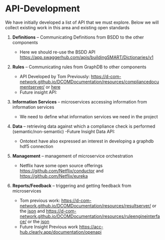 # API-Development
We have initially developed a list of API that we must explore. Below we will collect existing work in this area and existing open standards

1. **Definitions** – Communicating Definitions from BSDD to the other components
    - Here we should re-use the BSDD API https://app.swaggerhub.com/apis/buildingSMART/Dictionaries/v1

3. **Rules** – Communicating rules from GraphDB to other components
    - API Developed by Tom Previously: https://d-com-network.github.io/DCOMDocumentation/resources/compliancedocumentserver/ or [here](compliancedocumentserver.json)
    - Future insight API:

4. **Information Services** – microservices accessing information from information services
    - We need to define what information services we need in the project


5. **Data** – retrieving data against which a compliance check is performed (semantic/non-semantic)
    -Future Insight Data API:
    - Ontotext have also expressed an interest in developing a graphdb hdf5 connection

7. **Management** – management of microservice orchestration
    - Netflix have some open source offerings https://github.com/Netflix/conductor and https://github.com/Netflix/eureka

9. **Reports/Feedback** – triggering and getting feedback from microservices
    - Tom previous work: https://d-com-network.github.io/DCOMDocumentation/resources/resultserver/ or the [json](resultservice.json) and https://d-com-network.github.io/DCOMDocumentation/resources/ruleengineinterface/ or the [json](ruleengineinterface.json) 
    - Future Insight Previous work https://acc-hub.clearly.app/documentation/openapi
